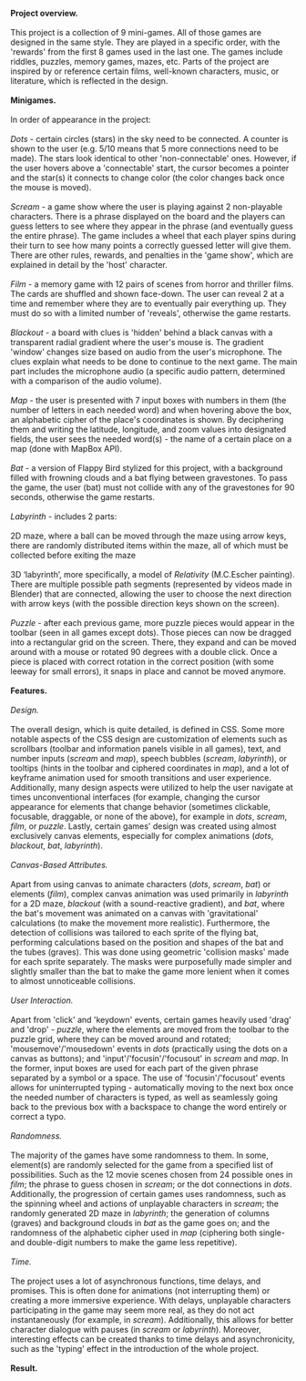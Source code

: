 <b>Project overview.</b> <br><br>
This project is a collection of 9 mini-games. All of those games are designed in the same style. They are played in a specific order, with the 'rewards' from the first 8 games used in the last one. The games include riddles, puzzles, memory games, mazes, etc. Parts of the project are inspired by or reference certain films, well-known characters, music, or literature, which is reflected in the design. <br><br>
<b>Minigames.</b> <br><br>
In order of appearance in the project: <br><br>
<i>Dots</i> - certain circles (stars) in the sky need to be connected. A counter is shown to the user (e.g. 5/10 means that 5 more connections need to be made). The stars look identical to other 'non-connectable' ones. However, if the user hovers above a 'connectable' start, the cursor becomes a pointer and the star(s) it connects to change color (the color changes back once the mouse is moved). <br><br>
<i>Scream</i> - a game show where the user is playing against 2 non-playable characters. There is a phrase displayed on the board and the players can guess letters to see where they appear in the phrase (and eventually guess the entire phrase). The game includes a wheel that each player spins during their turn to see how many points a correctly guessed letter will give them. There are other rules, rewards, and penalties in the 'game show', which are explained in detail by the 'host' character. <br><br>
<i>Film</i> - a memory game with 12 pairs of scenes from horror and thriller films. The cards are shuffled and shown face-down. The user can reveal 2 at a time and remember where they are to eventually pair everything up. They must do so with a limited number of 'reveals', otherwise the game restarts. <br><br>
<i>Blackout</i> - a board with clues is 'hidden' behind a black canvas with a transparent radial gradient where the user's mouse is. The gradient 'window' changes size based on audio from the user's microphone. The clues explain what needs to be done to continue to the next game. The main part includes the microphone audio (a specific audio pattern, determined with a comparison of the audio volume). <br><br>
<i>Map</i> - the user is presented with 7 input boxes with numbers in them (the number of letters in each needed word) and when hovering above the box, an alphabetic cipher of the place's coordinates is shown. By deciphering them and writing the latitude, longitude, and zoom values into designated fields, the user sees the needed word(s) - the name of a certain place on a map (done with MapBox API). <br><br>
<i>Bat</i> - a version of Flappy Bird stylized for this project, with a background filled with frowning clouds and a bat flying between gravestones. To pass the game, the user (bat) must not collide with any of the gravestones for 90 seconds, otherwise the game restarts. <br><br>
<i>Labyrinth</i> - includes 2 parts: <br><br>
2D maze, where a ball can be moved through the maze using arrow keys, there are randomly distributed items within the maze, all of which must be collected before exiting the maze <br><br>
3D ‘labyrinth’, more specifically, a model of <i>Relativity</i> (M.C.Escher painting). There are multiple possible path segments (represented by videos made in Blender) that are connected, allowing the user to choose the next direction with arrow keys (with the possible direction keys shown on the screen). <br><br>
<i>Puzzle</i> - after each previous game, more puzzle pieces would appear in the toolbar (seen in all games except dots). Those pieces can now be dragged into a rectangular grid on the screen. There, they expand and can be moved around with a mouse or rotated 90 degrees with a double click. Once a piece is placed with correct rotation in the correct position (with some leeway for small errors), it snaps in place and cannot be moved anymore. <br><br>
<b>Features.</b> <br><br>
<i>Design.</i> <br><br>
The overall design, which is quite detailed, is defined in CSS. Some more notable aspects of the CSS design are customization of elements such as scrollbars (toolbar and information panels visible in all games), text, and number inputs (_scream_ and _map_), speech bubbles (_scream_, _labyrinth_), or tooltips (hints in the toolbar and ciphered coordinates in _map_), and a lot of keyframe animation used for smooth transitions and user experience. Additionally, many design aspects were utilized to help the user navigate at times unconventional interfaces (for example, changing the cursor appearance for elements that change behavior (sometimes clickable, focusable, draggable, or none of the above), for example in _dots_, _scream_, _film_, or _puzzle_. Lastly, certain games' design was created using almost exclusively canvas elements, especially for complex animations (_dots_, _blackout_, _bat_, _labyrinth_). <br><br>
<i>Canvas-Based Attributes.</i> <br><br>
Apart from using canvas to animate characters (_dots_, _scream_, _bat_) or elements (_film_), complex canvas animation was used primarily in _labyrinth_ for a 2D maze, _blackout_ (with a sound-reactive gradient), and _bat_, where the bat's movement was animated on a canvas with 'gravitational' calculations (to make the movement more realistic). Furthermore, the detection of collisions was tailored to each sprite of the flying bat, performing calculations based on the position and shapes of the bat and the tubes (graves). This was done using geometric 'collision masks' made for each sprite separately. The masks were purposefully made simpler and slightly smaller than the bat to make the game more lenient when it comes to almost unnoticeable collisions. <br><br>
<i>User Interaction.</i> <br><br>
Apart from 'click' and 'keydown' events, certain games heavily used 'drag' and 'drop' - _puzzle_, where the elements are moved from the toolbar to the puzzle grid, where they can be moved around and rotated; 'mousemove'/'mousedown' events in _dots_ (practically using the dots on a canvas as buttons); and 'input'/'focusin'/'focusout' in _scream_ and _map_. In the former, input boxes are used for each part of the given phrase separated by a symbol or a space. The use of 'focusin'/'focusout' events allows for uninterrupted typing - automatically moving to the next box once the needed number of characters is typed, as well as seamlessly going back to the previous box with a backspace to change the word entirely or correct a typo. <br><br>
<i>Randomness.</i> <br><br>
The majority of the games have some randomness to them. In some, element(s) are randomly selected for the game from a specified list of possibilities. Such as the 12 movie scenes chosen from 24 possible ones in _film_; the phrase to guess chosen in _scream_; or the dot connections in _dots_. Additionally, the progression of certain games uses randomness, such as the spinning wheel and actions of unplayable characters in _scream_; the randomly generated 2D maze in _labyrinth_; the generation of columns (graves) and background clouds in _bat_ as the game goes on; and the randomness of the alphabetic cipher used in _map_ (ciphering both single- and double-digit numbers to make the game less repetitive). <br><br>
<i>Time.</i> <br><br>
The project uses a lot of asynchronous functions, time delays, and promises. This is often done for animations (not interrupting them) or creating a more immersive experience. With delays, unplayable characters participating in the game may seem more real, as they do not act instantaneously (for example, in _scream_). Additionally, this allows for better character dialogue with pauses (in _scream_ or _labyrinth_). Moreover, interesting effects can be created thanks to time delays and asynchronicity, such as the 'typing' effect in the introduction of the whole project. <br><br>
<b>Result.</b> <br><br>


